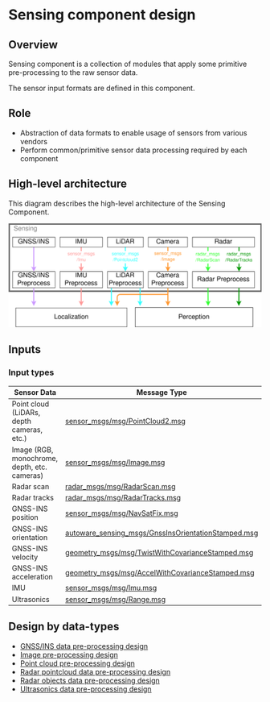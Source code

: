 # Sensing component design

## Overview

Sensing component is a collection of modules that apply some primitive pre-processing to the raw sensor data.

The sensor input formats are defined in this component.

## Role

- Abstraction of data formats to enable usage of sensors from various vendors
- Perform common/primitive sensor data processing required by each component

## High-level architecture

This diagram describes the high-level architecture of the Sensing Component.

![overall-sensing-architecture](image/overall-sensing-architecture.drawio.svg)

## Inputs

### Input types

| Sensor Data                                  | Message Type                                                                                                                                                                 |
| -------------------------------------------- | ---------------------------------------------------------------------------------------------------------------------------------------------------------------------------- |
| Point cloud (LiDARs, depth cameras, etc.)    | [sensor_msgs/msg/PointCloud2.msg](https://github.com/ros2/common_interfaces/blob/rolling/sensor_msgs/msg/PointCloud2.msg)                                                    |
| Image (RGB, monochrome, depth, etc. cameras) | [sensor_msgs/msg/Image.msg](https://github.com/ros2/common_interfaces/blob/rolling/sensor_msgs/msg/Image.msg)                                                                |
| Radar scan                                   | [radar_msgs/msg/RadarScan.msg](https://github.com/ros-perception/radar_msgs/blob/ros2/msg/RadarScan.msg)                                                                     |
| Radar tracks                                 | [radar_msgs/msg/RadarTracks.msg](https://github.com/ros-perception/radar_msgs/blob/ros2/msg/RadarTracks.msg)                                                                 |
| GNSS-INS position                            | [sensor_msgs/msg/NavSatFix.msg](https://github.com/ros2/common_interfaces/blob/rolling/sensor_msgs/msg/NavSatFix.msg)                                                        |
| GNSS-INS orientation                         | [autoware_sensing_msgs/GnssInsOrientationStamped.msg](https://github.com/autowarefoundation/autoware_msgs/blob/main/autoware_sensing_msgs/msg/GnssInsOrientationStamped.msg) |
| GNSS-INS velocity                            | [geometry_msgs/msg/TwistWithCovarianceStamped.msg](https://github.com/ros2/common_interfaces/blob/rolling/geometry_msgs/msg/TwistWithCovarianceStamped.msg)                  |
| GNSS-INS acceleration                        | [geometry_msgs/msg/AccelWithCovarianceStamped.msg](https://github.com/ros2/common_interfaces/blob/rolling/geometry_msgs/msg/AccelWithCovarianceStamped.msg)                  |
| IMU                                          | [sensor_msgs/msg/Imu.msg](https://github.com/ros2/common_interfaces/blob/rolling/sensor_msgs/msg/Imu.msg)                                                                    |
| Ultrasonics                                  | [sensor_msgs/msg/Range.msg](https://github.com/ros2/common_interfaces/blob/rolling/sensor_msgs/msg/Range.msg)                                                                |

## Design by data-types

- [GNSS/INS data pre-processing design](data-types/gnss-ins-data.md)
- [Image pre-processing design](data-types/image.md)
- [Point cloud pre-processing design](data-types/point-cloud.md)
- [Radar pointcloud data pre-processing design](data-types/radar-data/radar-pointcloud-data.md)
- [Radar objects data pre-processing design](data-types/radar-data/radar-objects-data.md)
- [Ultrasonics data pre-processing design](data-types/ultrasonics-data.md)
